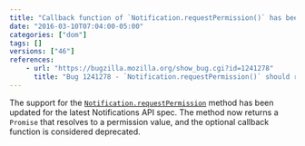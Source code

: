 ```yaml
---
title: "Callback function of `Notification.requestPermission()` has been deprecated"
date: "2016-03-10T07:04:00-05:00"
categories: ["dom"]
tags: []
versions: ["46"]
references:
    - url: "https://bugzilla.mozilla.org/show_bug.cgi?id=1241278"
      title: "Bug 1241278 - `Notification.requestPermission()` should return a promise"
---
```

The support for the [`Notification.requestPermission`](https://developer.mozilla.org/en-US/docs/Web/API/Notification/requestPermission) method has been updated for the latest Notifications API spec. The method now returns a `Promise` that resolves to a permission value, and the optional callback function is considered deprecated.
